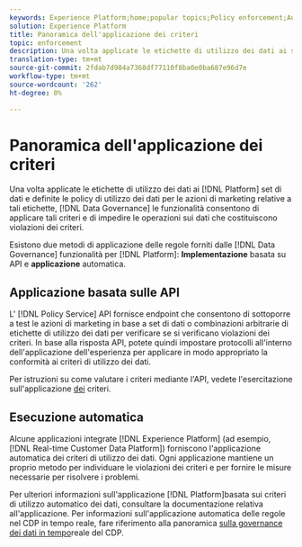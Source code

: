 ```yaml
---
keywords: Experience Platform;home;popular topics;Policy enforcement;Automatic enforcement;API-based enforcement;data governance
solution: Experience Platform
title: Panoramica dell'applicazione dei criteri
topic: enforcement
description: Una volta applicate le etichette di utilizzo dei dati ai set di dati Adobe Experience Platform e definite le policy di utilizzo dei dati per le azioni di marketing relative a tali etichette, le funzionalità di governance dei dati consentono di applicare tali criteri e di impedire le operazioni sui dati che costituiscono violazioni dei criteri. Esistono due metodi per l'applicazione dei criteri forniti dalle funzionalità di governance dei dati sulla piattaforma, l'applicazione basata sulle API e l'applicazione automatica.
translation-type: tm+mt
source-git-commit: 2fdab7d984a7368df77110f8ba0e0ba687e96d7e
workflow-type: tm+mt
source-wordcount: '262'
ht-degree: 0%

---
```



# Panoramica dell&#39;applicazione dei criteri

Una volta applicate le etichette di utilizzo dei dati ai [!DNL Platform] set di dati e definite le policy di utilizzo dei dati per le azioni di marketing relative a tali etichette, [!DNL Data Governance] le funzionalità consentono di applicare tali criteri e di impedire le operazioni sui dati che costituiscono violazioni dei criteri.

Esistono due metodi di applicazione delle regole forniti dalle [!DNL Data Governance] funzionalità per [!DNL Platform]: **Implementazione** basata su API e **applicazione** automatica.

## Applicazione basata sulle API

L&#39; [!DNL Policy Service] API fornisce endpoint che consentono di sottoporre a test le azioni di marketing in base a set di dati o combinazioni arbitrarie di etichette di utilizzo dei dati per verificare se si verificano violazioni dei criteri. In base alla risposta API, potete quindi impostare protocolli all&#39;interno dell&#39;applicazione dell&#39;esperienza per applicare in modo appropriato la conformità ai criteri di utilizzo dei dati.

Per istruzioni su come valutare i criteri mediante l&#39;API, vedete l&#39;esercitazione sull&#39;applicazione [dei](api-enforcement.md) criteri.

## Esecuzione automatica

Alcune applicazioni integrate [!DNL Experience Platform] (ad esempio, [!DNL Real-time Customer Data Platform]) forniscono l&#39;applicazione automatica dei criteri di utilizzo dei dati. Ogni applicazione mantiene un proprio metodo per individuare le violazioni dei criteri e per fornire le misure necessarie per risolvere i problemi.

Per ulteriori informazioni sull&#39;applicazione [!DNL Platform]basata sui criteri di utilizzo automatico dei dati, consultare la documentazione relativa all&#39;applicazione. Per informazioni sull&#39;applicazione automatica delle regole nel CDP in tempo reale, fare riferimento alla panoramica [sulla governance dei dati in tempo](../../rtcdp/privacy/data-governance-overview.md#enforce-data-usage-compliance)reale del CDP.